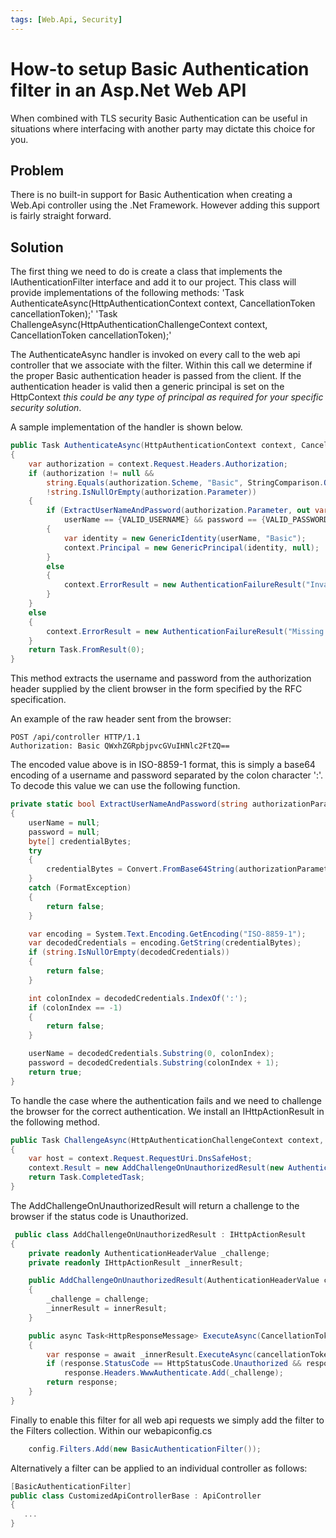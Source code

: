 ```yaml
---
tags: [Web.Api, Security]
---
```


# How-to setup Basic Authentication filter in an Asp.Net Web API

When combined with TLS security Basic Authentication can be useful in situations where interfacing with another party may dictate this choice for you.

## Problem

There is no built-in support for Basic Authentication when creating a Web.Api controller using the .Net Framework. However adding this support is fairly straight forward.

## Solution

The first thing we need to do is create a class that implements the IAuthenticationFilter interface and add it to our project. This class will provide implementations of the following methods:
'Task AuthenticateAsync(HttpAuthenticationContext context, CancellationToken cancellationToken);'
'Task ChallengeAsync(HttpAuthenticationChallengeContext context, CancellationToken cancellationToken);'

The AuthenticateAsync handler is invoked on every call to the web api controller that we associate with the filter. Within this call we determine if the proper Basic authentication header is passed from the client. If the authentication header is valid then a generic principal is set on the HttpContext _this could be any type of principal as required for your specific security solution_.

A sample implementation of the handler is shown below.

```c#
public Task AuthenticateAsync(HttpAuthenticationContext context, CancellationToken cancellationToken)
{
    var authorization = context.Request.Headers.Authorization;
    if (authorization != null &&
        string.Equals(authorization.Scheme, "Basic", StringComparison.OrdinalIgnoreCase) &&
        !string.IsNullOrEmpty(authorization.Parameter))
    {
        if (ExtractUserNameAndPassword(authorization.Parameter, out var userName, out var password) &&
            userName == {VALID_USERNAME} && password == {VALID_PASSWORD})
        {
            var identity = new GenericIdentity(userName, "Basic");
            context.Principal = new GenericPrincipal(identity, null);
        }
        else
        {
            context.ErrorResult = new AuthenticationFailureResult("Invalid username or password", context.Request);
        }
    }
    else
    {
        context.ErrorResult = new AuthenticationFailureResult("Missing auth", context.Request);
    }
    return Task.FromResult(0);
}
```

This method extracts the username and password from the authorization header supplied by the client browser in the form specified
by the RFC specification.

An example of the raw header sent from the browser:

```HTTP
POST /api/controller HTTP/1.1
Authorization: Basic QWxhZGRpbjpvcGVuIHNlc2FtZQ==
```

The encoded value above is in ISO-8859-1 format, this is simply a base64 encoding of a username and password separated by the colon character ':'. To decode this value we can use the following function.

```c#
private static bool ExtractUserNameAndPassword(string authorizationParameter, out string userName, out string password)
{
    userName = null;
    password = null;
    byte[] credentialBytes;
    try
    {
        credentialBytes = Convert.FromBase64String(authorizationParameter);
    }
    catch (FormatException)
    {
        return false;
    }

    var encoding = System.Text.Encoding.GetEncoding("ISO-8859-1");
    var decodedCredentials = encoding.GetString(credentialBytes);
    if (string.IsNullOrEmpty(decodedCredentials))
    {
        return false;
    }

    int colonIndex = decodedCredentials.IndexOf(':');
    if (colonIndex == -1)
    {
        return false;
    }

    userName = decodedCredentials.Substring(0, colonIndex);
    password = decodedCredentials.Substring(colonIndex + 1);
    return true;
}
```

To handle the case where the authentication fails and we need to challenge the browser for the correct authentication. We install an IHttpActionResult in the following method.

```c#
public Task ChallengeAsync(HttpAuthenticationChallengeContext context, CancellationToken cancellationToken)
{
    var host = context.Request.RequestUri.DnsSafeHost;
    context.Result = new AddChallengeOnUnauthorizedResult(new AuthenticationHeaderValue("Basic", "realm=\"" + host + "\""), context.Result);
    return Task.CompletedTask;
}
```

The AddChallengeOnUnauthorizedResult will return a challenge to the browser if the status code is Unauthorized.

```c#
 public class AddChallengeOnUnauthorizedResult : IHttpActionResult
{
    private readonly AuthenticationHeaderValue _challenge;
    private readonly IHttpActionResult _innerResult;

    public AddChallengeOnUnauthorizedResult(AuthenticationHeaderValue challenge, IHttpActionResult innerResult)
    {
        _challenge = challenge;
        _innerResult = innerResult;
    }

    public async Task<HttpResponseMessage> ExecuteAsync(CancellationToken cancellationToken)
    {
        var response = await _innerResult.ExecuteAsync(cancellationToken);
        if (response.StatusCode == HttpStatusCode.Unauthorized && response.Headers.WwwAuthenticate.All(h => h.Scheme != _challenge.Scheme))
            response.Headers.WwwAuthenticate.Add(_challenge);
        return response;
    }
}
```

Finally to enable this filter for all web api requests we simply add the filter to the Filters collection. Within our webapiconfig.cs

```c#
    config.Filters.Add(new BasicAuthenticationFilter());
```

Alternatively a filter can be applied to an individual controller as follows:

```c#
[BasicAuthenticationFilter]
public class CustomizedApiControllerBase : ApiController
{
   ...
}
```
